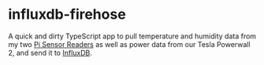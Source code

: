 # influxdb-firehose
A quick and dirty TypeScript app to pull temperature and humidity data from my two [Pi Sensor Readers](https://github.com/VirtualWolf/pi-sensor-reader) as well as power data from our Tesla Powerwall 2, and send it to [InfluxDB](https://www.influxdata.com/products/influxdb/).
